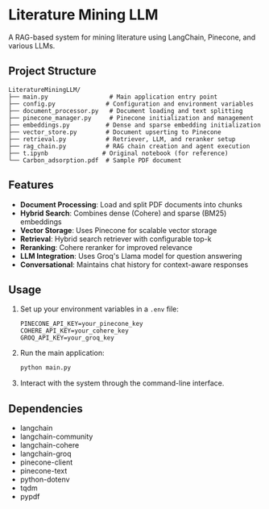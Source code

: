 # Literature Mining LLM

A RAG-based system for mining literature using LangChain, Pinecone, and various LLMs.

## Project Structure

```
LiteratureMiningLLM/
├── main.py                 # Main application entry point
├── config.py              # Configuration and environment variables
├── document_processor.py   # Document loading and text splitting
├── pinecone_manager.py     # Pinecone initialization and management
├── embeddings.py          # Dense and sparse embedding initialization
├── vector_store.py        # Document upserting to Pinecone
├── retrieval.py           # Retriever, LLM, and reranker setup
├── rag_chain.py           # RAG chain creation and agent execution
├── t.ipynb               # Original notebook (for reference)
└── Carbon_adsorption.pdf  # Sample PDF document
```

## Features

- **Document Processing**: Load and split PDF documents into chunks
- **Hybrid Search**: Combines dense (Cohere) and sparse (BM25) embeddings
- **Vector Storage**: Uses Pinecone for scalable vector storage
- **Retrieval**: Hybrid search retriever with configurable top-k
- **Reranking**: Cohere reranker for improved relevance
- **LLM Integration**: Uses Groq's Llama model for question answering
- **Conversational**: Maintains chat history for context-aware responses

## Usage

1. Set up your environment variables in a `.env` file:
   ```
   PINECONE_API_KEY=your_pinecone_key
   COHERE_API_KEY=your_cohere_key
   GROQ_API_KEY=your_groq_key
   ```

2. Run the main application:
   ```bash
   python main.py
   ```

3. Interact with the system through the command-line interface.

## Dependencies

- langchain
- langchain-community
- langchain-cohere
- langchain-groq
- pinecone-client
- pinecone-text
- python-dotenv
- tqdm
- pypdf
